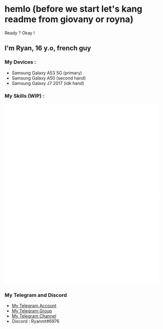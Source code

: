 # hemlo (before we start let's kang readme from giovany or royna) 
Ready ? Okay !

## I'm Ryan, 16 y.o, french guy
### My Devices : 
- Samsung Galaxy A53 5G (primary)
- Samsung Galaxy A50 (second hand)
- Samsung Galaxy J7 2017 (idk hand)

### My Skills (WIP) :
 <p align="center">
 <img src="https://raw.githubusercontent.com/itzryanhere/readme-generator/master/generated/languages.svg"/>
 <img src="https://raw.githubusercontent.com/itzryanhere/readme-generator/master/generated/overview.svg"/>
</p>

### My Telegram and Discord
- [My Telegram Account](https://t.me/itzryanhere)
- [My Telegram Group](https://t.me/ryanmalll)
- [My Telegram Channel](https://t.me/ryanupdate)
- Discord : Ryanmt#6976
